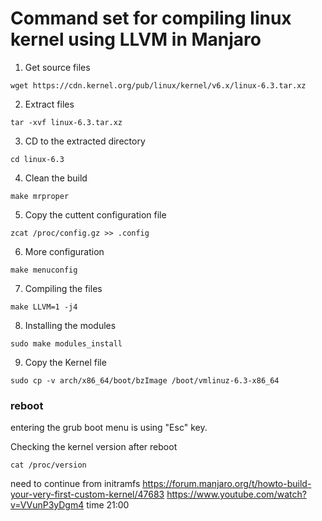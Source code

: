 # Command set for compiling linux kernel using LLVM in Manjaro

1. Get source files
```
wget https://cdn.kernel.org/pub/linux/kernel/v6.x/linux-6.3.tar.xz
```
2. Extract files
```
tar -xvf linux-6.3.tar.xz
```
3. CD to the extracted directory
```
cd linux-6.3
```
4. Clean the build
```
make mrproper
```
5. Copy the cuttent configuration file
```
zcat /proc/config.gz >> .config
```
6. More configuration
```
make menuconfig
```
7. Compiling the files
```
make LLVM=1 -j4
```
8. Installing the modules
```
sudo make modules_install
```
9. Copy the Kernel file
```
sudo cp -v arch/x86_64/boot/bzImage /boot/vmlinuz-6.3-x86_64
```

### reboot
entering the grub boot menu is using "Esc" key.

Checking the kernel version after reboot
```
cat /proc/version
```

need to continue from initramfs
https://forum.manjaro.org/t/howto-build-your-very-first-custom-kernel/47683
https://www.youtube.com/watch?v=VVunP3yDgm4 time 21:00